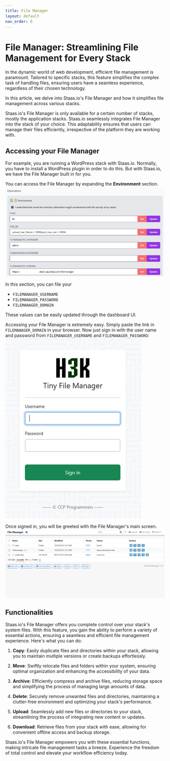 ```yaml
---
title: File Manager
layout: default
nav_order: 6
---
```


# File Manager: Streamlining File Management for Every Stack

In the dynamic world of web development, efficient file management is paramount.
Tailored to specific stacks, this feature simplifies the complex task of handling files, ensuring users have a seamless experience, regardless of their chosen technology.

In this article, we delve into Staas.io's File Manager and how it simplifies file management across various stacks.

Staas.io's File Manager is only available for a certain number of stacks, mostly the application stacks.
Staas.io seamlessly integrates File Manager into the stack of your choice.
This adaptability ensures that users can manage their files efficiently, irrespective of the platform they are working with.

## Accessing your File Manager

For example, you are running a WordPress stack with Staas.io.
Normally, you have to install a WordPress plugin in order to do this. But with Staas.io, we have the File Manager built in for you.

You can access the File Manager by expanding the **Environment** section.
![](../assets/images/file-manager/file-manager-environment-var.jpg)

In this section, you can file your
- `FILEMANAGER_USERNAME`
- `FILEMANAGER_PASSWORD`
- `FILEMANAGER_DOMAIN`

These values can be easily updated through the dashboard UI.

Accessing your File Manager is extremely easy. Simply paste the link in `FILEMANAGER_DOMAIN` in your browser.
Now just sign in with the user name and password from `FILEMANAGER_USERNAME` and `FILEMANAGER_PASSWORD`:
![](../assets/images/file-manager/file-manager-sign-in.jpg)

Once signed in, you will be greeted with the File Manager's main screen.
![](../assets/images/file-manager/file-manager-home-screen.jpg)

## Functionalities

Staas.io's File Manager offers you complete control over your stack's system files. With this feature, you gain the ability to perform a variety of essential actions, ensuring a seamless and efficient file management experience. Here's what you can do:

1. **Copy**:
Easily duplicate files and directories within your stack, allowing you to maintain multiple versions or create backups effortlessly.

2. **Move**:
Swiftly relocate files and folders within your system, ensuring optimal organization and enhancing the accessibility of your data.

3. **Archive**:
Efficiently compress and archive files, reducing storage space and simplifying the process of managing large amounts of data.

4. **Delete**:
Securely remove unwanted files and directories, maintaining a clutter-free environment and optimizing your stack's performance.

5. **Upload**:
Seamlessly add new files or directories to your stack, streamlining the process of integrating new content or updates.

6. **Download**:
Retrieve files from your stack with ease, allowing for convenient offline access and backup storage.

Staas.io's File Manager empowers you with these essential functions, making intricate file management tasks a breeze. Experience the freedom of total control and elevate your workflow efficiency today.
